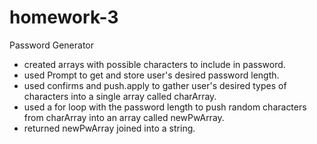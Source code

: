 # homework-3
Password Generator

- created arrays with possible characters to include in password.
- used Prompt to get and store user's desired password length.
- used confirms and push.apply to gather user's desired types of characters into a single array called charArray.
- used a for loop with the password length to push random characters from charArray into an array called newPwArray.
- returned newPwArray joined into a string.